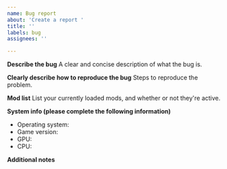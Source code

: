 ```yaml
---
name: Bug report
about: 'Create a report '
title: ''
labels: bug
assignees: ''

---
```


**Describe the bug**
A clear and concise description of what the bug is.

**Clearly describe how to reproduce the bug**
Steps to reproduce the problem.

**Mod list**
List your currently loaded mods, and whether or not they're active.

**System info (please complete the following information)**
 - Operating system: 
 - Game version:
 - GPU:
 - CPU:

**Additional notes**

